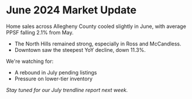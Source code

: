 # June 2024 Market Update

Home sales across Allegheny County cooled slightly in June, with average PPSF falling 2.1% from May. 

- The North Hills remained strong, especially in Ross and McCandless.
- Downtown saw the steepest YoY decline, down 11.3%.

We're watching for:
- A rebound in July pending listings
- Pressure on lower-tier inventory

*Stay tuned for our July trendline report next week.*
